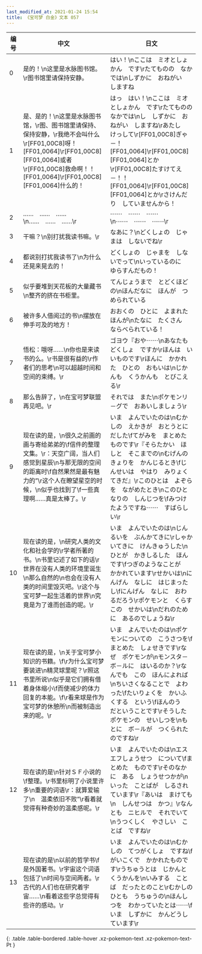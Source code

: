 ```yaml
---
last_modified_at: 2021-01-24 15:54
title: 《宝可梦 白金》文本 057
---
```

| 编号 | 中文 | 日文 |
| ---- | ---- | ---- |
| 0 | 是的！\n这里是水脉图书馆。\r图书馆里请保持安静。 | はい！\nここは　ミオとしょかん　です\rたてものの　なかでは\nしずかに　おねがい　しますね |
| 1 | 是、是的！\n这里是水脉图书馆，\r图、图书馆里请保持、保持安静，\r我绝不会叫什么\r[FF01,00C8]呀！[FF01,0064]\r[FF01,00C8][FF01,0064]或者\r[FF01,00C8]救命啊！！[FF01,0064]\r[FF01,00C8][FF01,0064]什么的！ | はっ　はい！\nここは　ミオとしょかん　です\rたてものの　なかでは\nし　しずかに　おねがい　しますね\rあたし　けっして\r[FF01,00C8]ぎゃ－！[FF01,0064]\r[FF01,00C8][FF01,0064]とか\r[FF01,00C8]たすけてえ－！！[FF01,0064]\r[FF01,00C8][FF01,0064]とか\rさけんだり　していませんから！ |
| 2 | ……　……　……\n……　……　……\r | ⋯⋯　⋯⋯　⋯⋯\n⋯⋯　⋯⋯　⋯⋯\r |
| 3 | 干嘛？\n别打扰我读书嘛。\r | なあに？\nどくしょの　じゃまは　しないでね\r |
| 4 | 都说别打扰我读书了\n为什么还晃来晃去的！ | どくしょの　じゃまを　しないでって\nいっているのに　ゆらすんだもの！ |
| 5 | 似乎要堆到天花板的大量藏书\n整齐的挤在书柜里。 | てんじょうまで　とどくほどの\nほんだなに　ほんが　つめられている |
| 6 | 被许多人借阅过的书\n摆放在伸手可及的地方！ | おおくの　ひとに　よまれた　ほんが\nたなに　たくさん　ならべられている！ |
| 7 | 悟松：哦呀……\n你也是来读书的么。\r书是很有益的\r作者们的思考\n可以超越时间和空间的束缚。\r | ゴヨウ『おや⋯⋯\nあなたも　どくしょ　ですか\rほんは　いいものです\rほんに　かかれた　ひとの　おもいは\nじかんも　くうかんも　とびこえる\r |
| 8 | 那么告辞了，\n在宝可梦联盟再见吧。\r | それでは　また\nポケモンリ－グで　おあいしましょう\r |
| 9 | 现在读的是，\n很久之前画的画与寄给弟弟的\f信件的整理文集。\r：天空广阔，当人们感觉到星辰\n与那无限的空间的距离时\f自然果然是最有魅力的”\r这个人在瞭望星空的时候，\n似乎也找到了\f一些真理啊……真是太棒了。\r | いま　よんでいたのは\nむかしの　えかきが　おとうとにだした\fてがみを　まとめたものです\r『そらたかい　ほしと　そこまでの\nむげんの　きょりを　かんじるとき\fじんせいは　やはり　みりょくてきだ』\rこのひとは　よぞらを　ながめたとき\nこのひとなりの　しんじつを\fみつけたようですね⋯⋯　すばらしい\r |
| 10 | 现在读的是，\n研究人类的文化和社会学的\r学者所著的书。\n书里记述了如下的话\r世界在没有人类的环境里诞生\n那么自然的\n也会在没有人类的时间里毁灭吧。\r这个与宝可梦一起生活着的世界\n究竟是为了谁而创造的呢。\r | いま　よんでいたのは\nじんるいを　ぶんかてきに\rしゃかいてきに　けんきゅうした\nひとが　かきしるした　ほんです\fつぎのようなことが　かかれています\rせかいは\nにんげん　なしに　はじまったし\fにんげん　なしに　おわるだろう\rポケモンと　くらす　この　せかいは\nだれのために　あるのでしょうね\r |
| 11 | 现在读的是，\n关于宝可梦小知识的书籍。\f\r为什么宝可梦要装进\n精灵球里呢？\r照这书里所说\n似乎是它们拥有借着身体缩小\f而使减少的体力回复的本能。\f\r看来球是作为宝可梦的休憩所\n而被制造出来的呢。\r | いま　よんでいたのは\nポケモンについての　こうさつを\fまとめた　しょせきです\rなぜ　ポケモンが\nモンスタ－ボ－ルに　はいるのか？\rなんでも　この　ほんによれば\nちいさくなることで　よわった\fたいりょくを　かいふくする　という\fほんのう　だということです\rそうした　ポケモンの　せいしつを\nもとに　ボ－ルが　つくられたのですね\r |
| 12 | 现在读的是\n针对ＳＦ小说的\f整理。\r书里标明了小说里许多\n重要的词语\r：就算爱输了\n　温柔依旧不败”\r看着就觉得有种奇妙的温柔感呢。\r | いま　よんでいたのは\nエスエフしょうせつ　について\fまとめた　ものです\rそのなかに　ある　しょうせつかが\nいった　ことばが　しるされています\r『あいは　まけても\n　しんせつは　かつ』\rなんとも　ニヒルで　それでいて\nうつくしく　やさしい　ことば　ですね\r |
| 13 | 现在读的是\n以前的哲学书\f是外国著书。\r宇宙这个词语包括了\n时间与空间两者。\r古代的人们也在研究着宇宙……\n看着这些字总觉得有些许的感动。\r | いま　よんでいたのは\nむかしの　てつがくしょ　ですね\fがいこくで　かかれたものです\rうちゅうとは　じかんと　くうかんを\nいみする　ことば　だったとのこと\rむかしの　ひとも　うちゅうの\nほんしつを　わかっていたとは⋯⋯\fいま　しずかに　かんどうしています\r |
{: .table .table-bordered .table-hover .xz-pokemon-text .xz-pokemon-text-Pt }